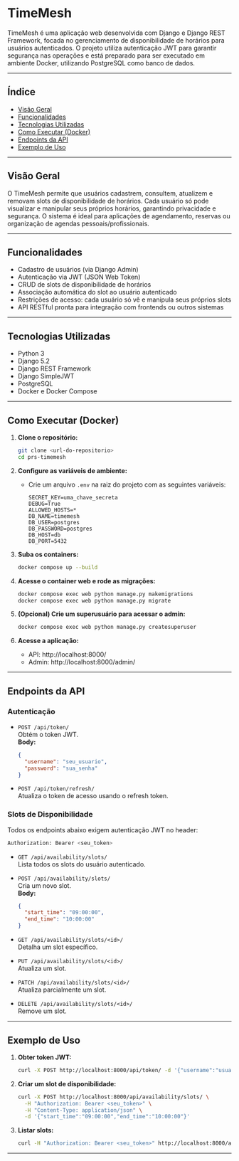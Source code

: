 # TimeMesh

TimeMesh é uma aplicação web desenvolvida com Django e Django REST Framework, focada no gerenciamento de disponibilidade de horários para usuários autenticados. O projeto utiliza autenticação JWT para garantir segurança nas operações e está preparado para ser executado em ambiente Docker, utilizando PostgreSQL como banco de dados.

---

## Índice

- [Visão Geral](#visão-geral)
- [Funcionalidades](#funcionalidades)
- [Tecnologias Utilizadas](#tecnologias-utilizadas)
- [Como Executar (Docker)](#como-executar-docker)
- [Endpoints da API](#endpoints-da-api)
- [Exemplo de Uso](#exemplo-de-uso)

---

## Visão Geral

O TimeMesh permite que usuários cadastrem, consultem, atualizem e removam slots de disponibilidade de horários. Cada usuário só pode visualizar e manipular seus próprios horários, garantindo privacidade e segurança. O sistema é ideal para aplicações de agendamento, reservas ou organização de agendas pessoais/profissionais.

---

## Funcionalidades

- Cadastro de usuários (via Django Admin)
- Autenticação via JWT (JSON Web Token)
- CRUD de slots de disponibilidade de horários
- Associação automática do slot ao usuário autenticado
- Restrições de acesso: cada usuário só vê e manipula seus próprios slots
- API RESTful pronta para integração com frontends ou outros sistemas

---

## Tecnologias Utilizadas

- Python 3
- Django 5.2
- Django REST Framework
- Django SimpleJWT
- PostgreSQL
- Docker e Docker Compose

---

## Como Executar (Docker)

1. **Clone o repositório:**
   ```bash
   git clone <url-do-repositorio>
   cd prs-timemesh
   ```

2. **Configure as variáveis de ambiente:**
   - Crie um arquivo `.env` na raiz do projeto com as seguintes variáveis:
     ```
     SECRET_KEY=uma_chave_secreta
     DEBUG=True
     ALLOWED_HOSTS=*
     DB_NAME=timemesh
     DB_USER=postgres
     DB_PASSWORD=postgres
     DB_HOST=db
     DB_PORT=5432
     ```

3. **Suba os containers:**
   ```bash
   docker compose up --build
   ```

4. **Acesse o container web e rode as migrações:**
   ```bash
   docker compose exec web python manage.py makemigrations
   docker compose exec web python manage.py migrate
   ```

5. **(Opcional) Crie um superusuário para acessar o admin:**
   ```bash
   docker compose exec web python manage.py createsuperuser
   ```

6. **Acesse a aplicação:**
   - API: http://localhost:8000/
   - Admin: http://localhost:8000/admin/

---

## Endpoints da API

### Autenticação

- `POST /api/token/`  
  Obtém o token JWT.  
  **Body:**  
  ```json
  {
    "username": "seu_usuario",
    "password": "sua_senha"
  }
  ```

- `POST /api/token/refresh/`  
  Atualiza o token de acesso usando o refresh token.

### Slots de Disponibilidade

Todos os endpoints abaixo exigem autenticação JWT no header:

   ```bash
   Authorization: Bearer <seu_token>
   ```


- `GET /api/availability/slots/`  
  Lista todos os slots do usuário autenticado.

- `POST /api/availability/slots/`  
  Cria um novo slot.  
  **Body:**  
  ```json
  {
    "start_time": "09:00:00",
    "end_time": "10:00:00"
  }
  ```

- `GET /api/availability/slots/<id>/`  
  Detalha um slot específico.

- `PUT /api/availability/slots/<id>/`  
  Atualiza um slot.

- `PATCH /api/availability/slots/<id>/`  
  Atualiza parcialmente um slot.

- `DELETE /api/availability/slots/<id>/`  
  Remove um slot.

---

## Exemplo de Uso

1. **Obter token JWT:**
   ```bash
   curl -X POST http://localhost:8000/api/token/ -d '{"username":"usuario","password":"senha"}' -H "Content-Type: application/json"
   ```

2. **Criar um slot de disponibilidade:**
   ```bash
   curl -X POST http://localhost:8000/api/availability/slots/ \
     -H "Authorization: Bearer <seu_token>" \
     -H "Content-Type: application/json" \
     -d '{"start_time":"09:00:00","end_time":"10:00:00"}'
   ```

3. **Listar slots:**
   ```bash
   curl -H "Authorization: Bearer <seu_token>" http://localhost:8000/api/availability/slots/
   ```

---

